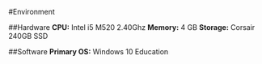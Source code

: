 #Environment

##Hardware
**CPU:** Intel i5 M520 2.40Ghz
**Memory:** 4 GB
**Storage:** Corsair 240GB SSD

##Software
**Primary OS:** Windows 10 Education

